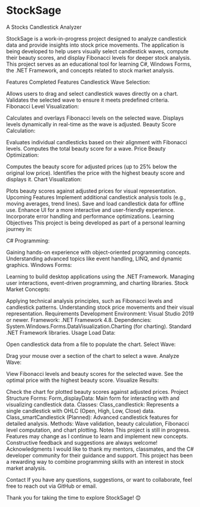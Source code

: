 # StockSage
A Stocks Candlestick Analyzer

StockSage is a work-in-progress project designed to analyze candlestick data and provide insights into stock price movements. The application is being developed to help users visually select candlestick waves, compute their beauty scores, and display Fibonacci levels for deeper stock analysis. This project serves as an educational tool for learning C#, Windows Forms, the .NET Framework, and concepts related to stock market analysis.

Features
Completed Features
Candlestick Wave Selection:

Allows users to drag and select candlestick waves directly on a chart.
Validates the selected wave to ensure it meets predefined criteria.
Fibonacci Level Visualization:

Calculates and overlays Fibonacci levels on the selected wave.
Displays levels dynamically in real-time as the wave is adjusted.
Beauty Score Calculation:

Evaluates individual candlesticks based on their alignment with Fibonacci levels.
Computes the total beauty score for a wave.
Price Beauty Optimization:

Computes the beauty score for adjusted prices (up to 25% below the original low price).
Identifies the price with the highest beauty score and displays it.
Chart Visualization:

Plots beauty scores against adjusted prices for visual representation.
Upcoming Features
Implement additional candlestick analysis tools (e.g., moving averages, trend lines).
Save and load candlestick data for offline use.
Enhance UI for a more interactive and user-friendly experience.
Incorporate error handling and performance optimizations.
Learning Objectives
This project is being developed as part of a personal learning journey in:

C# Programming:

Gaining hands-on experience with object-oriented programming concepts.
Understanding advanced topics like event handling, LINQ, and dynamic graphics.
Windows Forms:

Learning to build desktop applications using the .NET Framework.
Managing user interactions, event-driven programming, and charting libraries.
Stock Market Concepts:

Applying technical analysis principles, such as Fibonacci levels and candlestick patterns.
Understanding stock price movements and their visual representation.
Requirements
Development Environment: Visual Studio 2019 or newer.
Framework: .NET Framework 4.8.
Dependencies:
System.Windows.Forms.DataVisualization.Charting (for charting).
Standard .NET Framework libraries.
Usage
Load Data:

Open candlestick data from a file to populate the chart.
Select Wave:

Drag your mouse over a section of the chart to select a wave.
Analyze Wave:

View Fibonacci levels and beauty scores for the selected wave.
See the optimal price with the highest beauty score.
Visualize Results:

Check the chart for plotted beauty scores against adjusted prices.
Project Structure
Forms:
Form_displayData: Main form for interacting with and visualizing candlestick data.
Classes:
Class_candlestick: Represents a single candlestick with OHLC (Open, High, Low, Close) data.
Class_smartCandlestick (Planned): Advanced candlestick features for detailed analysis.
Methods:
Wave validation, beauty calculation, Fibonacci level computation, and chart plotting.
Notes
This project is still in progress. Features may change as I continue to learn and implement new concepts.
Constructive feedback and suggestions are always welcome!
Acknowledgments
I would like to thank my mentors, classmates, and the C# developer community for their guidance and support. This project has been a rewarding way to combine programming skills with an interest in stock market analysis.

Contact
If you have any questions, suggestions, or want to collaborate, feel free to reach out via GitHub or email.

Thank you for taking the time to explore StockSage! 😊
